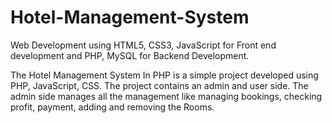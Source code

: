 # Hotel-Management-System
Web Development using HTML5, CSS3, JavaScript for Front end development and  PHP, MySQL for Backend Development. 

The Hotel Management System In PHP is a simple project developed using PHP, JavaScript, CSS. The project contains an admin and user side. The admin side manages all the management like managing bookings, checking profit, payment, adding and removing the Rooms.
